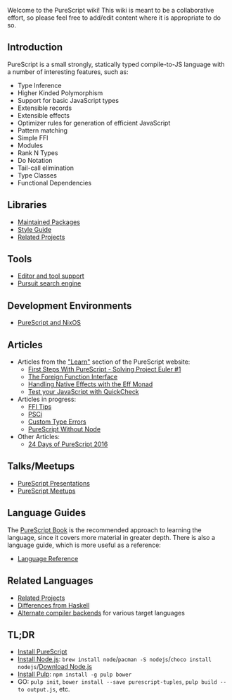Welcome to the PureScript wiki! This wiki is meant to be a collaborative effort, so please feel free to add/edit content where it is appropriate to do so.

## Introduction

PureScript is a small strongly, statically typed compile-to-JS language with a number of interesting features, such as:

- Type Inference
- Higher Kinded Polymorphism
- Support for basic JavaScript types
- Extensible records
- Extensible effects
- Optimizer rules for generation of efficient JavaScript
- Pattern matching
- Simple FFI
- Modules
- Rank N Types
- Do Notation
- Tail-call elimination
- Type Classes
- Functional Dependencies

## Libraries

- [Maintained Packages](ecosystem/Maintained-Packages.md)
- [Style Guide](guides/Style-Guide.md)
- [Related Projects](language/Related-Projects.md)

## Tools

- [Editor and tool support](ecosystem/Editor-and-tool-support.md)
- [Pursuit search engine](http://pursuit.purescript.org)

## Development Environments

- [PureScript and NixOS](https://pr06lefs.wordpress.com/2015/01/11/get-started-with-purescript-on-nixos/)

## Articles

- Articles from the ["Learn"](http://www.purescript.org/learn) section of the PureScript website:
  - [First Steps With PureScript - Solving Project Euler #1](http://www.purescript.org/learn/getting-started/)
  - [The Foreign Function Interface](http://www.purescript.org/learn/ffi/)
  - [Handling Native Effects with the Eff Monad](http://www.purescript.org/learn/eff/)
  - [Test your JavaScript with QuickCheck](http://www.purescript.org/learn/quickcheck/)
- Articles in progress:
  - [FFI Tips](guides/FFI-Tips.md)
  - [PSCi](guides/PSCi.md)
  - [Custom Type Errors](guides/Custom-Type-Errors.md)
  - [PureScript Without Node](guides/PureScript-Without-Node.md)
- Other Articles:
  - [24 Days of PureScript 2016](https://github.com/paf31/24-days-of-purescript-2016)

## Talks/Meetups

- [PureScript Presentations](ecosystem/PureScript-Presentations.md)
- [PureScript Meetups](ecosystem/PureScript-Meetups.md)

## Language Guides

The [PureScript Book](https://leanpub.com/purescript/read) is the recommended approach to learning the language, since it covers more material in greater depth. There is also a language guide, which is more useful as a reference:

- [Language Reference](language/README.md)

## Related Languages

- [Related Projects](Related-Projects.md)
- [Differences from Haskell](language/Differences-from-Haskell.md)
- [Alternate compiler backends](ecosystem/Alternate-backends.md) for various target languages

## TL;DR
* [Install PureScript](http://www.purescript.org/download/)
* [Install Node.js](https://nodejs.org/): `brew install node`/`pacman -S nodejs`/`choco install nodejs`/[Download Node.js](https://nodejs.org/)
* [Install Pulp](https://github.com/bodil/pulp): `npm install -g pulp bower`
* GO: `pulp init`, `bower install --save purescript-tuples`, `pulp build --to output.js`, etc.
